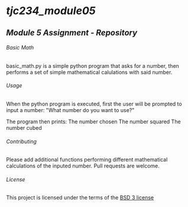# ***tjc234_module05***
## *Module 5 Assignment - Repository* 


###### *Basic Math*
basic_math.py is a simple python program that asks for a number,
then performs a set of simple mathematical calulations with said number.

###### *Usage*
When the python program is executed, first the user will be prompted to input a number:
"What number do you want to use?"

The program then prints:
The number chosen
The number squared
The number cubed


###### *Contributing*
Please add additional functions performing different mathematical calculations of the inputed number.
Pull requests are welcome.

###### *License*
This project is licensed under the terms of the [BSD 3 license](https://choosealicense.com/licenses/bsd-3-clause/)

